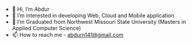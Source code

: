 - 👋 Hi, I’m Abdur
- 👀 I’m interested in developing Web, Cloud and Mobile application
- 🌱 I’m Graduated from Northwest Missouri State University (Masters in Applied Computer Science)
- 📫 How to reach me - abdurn141@gmail.com

<!---
nagururehaman/nagururehaman is a ✨ special ✨ repository because its `README.md` (this file) appears on your GitHub profile.
You can click the Preview link to take a look at your changes.
--->
